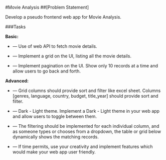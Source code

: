 #Movie Analysis
##[Problem Statement]

Develop a pseudo frontend web app for Movie Analysis.

 

###Tasks

**Basic:**

* — Use of web API to fetch movie details.

* — Implement a grid on the UI, listing all the movie details.

* — Implement pagination on the UI. Show only 10 records at a time and allow users to go back and forth.

 

**Advanced:**

* — Grid columns should provide sort and filter like excel sheet. Columns [genres, language, country, budget, title_year] should provide sort and filter.

* — Dark - Light theme. Implement a Dark - Light theme in your web app and allow users to toggle between them.

* — The filtering should be implemented for each individual column, and as someone types or chooses from a dropdown, the table or grid below dynamically shows the matching records.

* — If time permits, use your creativity and implement features which would make your web app user friendly.